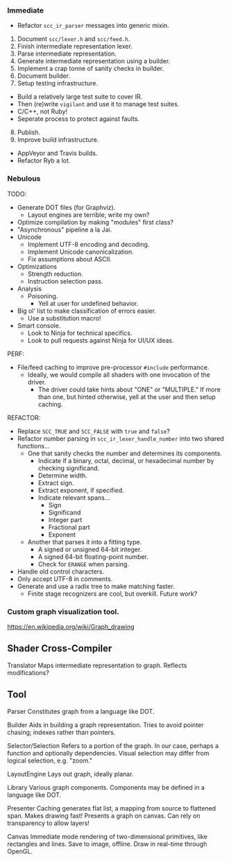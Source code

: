 ### Immediate

* Refactor `scc_ir_parser` messages into generic mixin.

1. Document `scc/lexer.h` and `scc/feed.h`.
2. Finish intermediate representation lexer.
3. Parse intermediate representation.
 4. Generate intermediate representation using a builder.
5. Implement a crap tonne of sanity checks in builder.
6. Document builder.
7. Setup testing infrastructure.
 * Build a relatively large test suite to cover IR.
  * Then (re)write `vigilant` and use it to manage test suites.
   * C/C++, not Ruby!
   * Seperate process to protect against faults.
8. Publish.
9. Improve build infrastructure.
 * AppVeyor and Travis builds.
  * Refactor Ryb a lot.

### Nebulous

TODO:
  * Generate DOT files (for Graphviz).
    * Layout engines are terrible; write my own?
  * Optimize compilation by making "modules" first class?
  * "Asynchronous" pipeline a la Jai.
  * Unicode
    * Implement UTF-8 encoding and decoding.
    * Implement Unicode canonicalization.
    * Fix assumptions about ASCII.
  * Optimizations
    * Strength reduction.
    * Instruction selection pass.
  * Analysis
    * Poisoning.
      * Yell at user for undefined behavior.
  * Big ol' list to make classification of errors easier.
    * Use a substitution macro!
  * Smart console.
    * Look to Ninja for technical specifics.
    * Look to pull requests against Ninja for UI/UX ideas.

PERF:
  * File/feed caching to improve pre-processor `#include` performance.
    * Ideally, we would compile all shaders with one invocation of the driver.
      * The driver could take hints about "ONE" or "MULTIPLE." If more than one, but hinted otherwise, yell at the user and then setup caching.

REFACTOR:
  * Replace `SCC_TRUE` and `SCC_FALSE` with `true` and `false`?
  * Refactor number parsing in `scc_ir_lexer_handle_number` into two shared functions...
     * One that sanity checks the number and determines its components.
        * Indicate if a binary, octal, decimal, or hexadecimal number by checking significand.
        * Determine width.
        * Extract sign.
        * Extract exponent, if specified.
        * Indicate relevant spans...
           * Sign
           * Significand
           * Integer part
           * Fractional part
           * Exponent
     * Another that parses it into a fitting type.
        * A signed or unsigned 64-bit integer.
        * A signed 64-bit floating-point number.
        * Check for `ERANGE` when parsing.
  * Handle old control characters.
  * Only accept UTF-8 in comments.
  * Generate and use a radix tree to make matching faster.
    * Finite stage recognizers are cool, but overkill. Future work?

### Custom graph visualization tool.

https://en.wikipedia.org/wiki/Graph_drawing

 Shader Cross-Compiler
 ---

  Translator
   Maps intermediate representation to graph.
    Reflects modifications?

 Tool
 ---
  
  Parser
   Constitutes graph from a language like DOT.

  Builder
   Aids in building a graph representation.
    Tries to avoid pointer chasing; indexes rather than pointers.

  Selector/Selection
   Refers to a portion of the graph.
    In our case, perhaps a function and optionally dependencies.
   Visual selection may differ from logical selection, e.g. "zoom."

  LayoutEngine
   Lays out graph, ideally planar.

  Library
   Various graph components.
    Components may be defined in a language like DOT.

  Presenter
   Caching generates flat list, a mapping from source to flattened span.
    Makes drawing fast!
   Presents a graph on canvas.
    Can rely on transparency to allow layers!

  Canvas
   Immediate mode rendering of two-dimensional primitives, like rectangles and lines.
    Save to image, offline.
    Draw in real-time through OpenGL.
